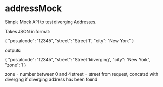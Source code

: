 # addressMock

Simple Mock API to test diverging Addresses.

Takes JSON in format:

{
	"postalcode": "12345",
	"street": "Street 1",
	"city": "New York"
}

outputs:

{
	"postalcode": "12345",
	"street": "Street 1diverging",
	"city": "New York",
  "zone": 1
}

zone = number between 0 and 4
street = street from request, concated with diverging if diverging address has been found
